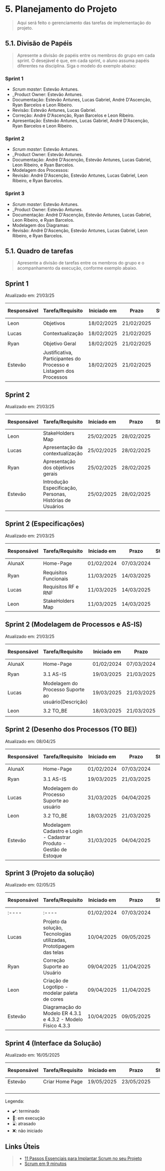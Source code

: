 # 5. Planejamento do Projeto

> Aqui será feito o gerenciamento das tarefas de implementação do projeto.

## 5.1. Divisão de Papéis

> Apresente a divisão de papéis entre os membros do grupo em cada sprint. O desejável é que, em cada sprint, o aluno assuma papéis diferentes na disciplina. Siga o modelo do exemplo abaixo:

### Sprint 1
- _Scrum master_: Estevão Antunes.
- _Product Owner: Estevão Antunes.
- Documentação: Estevão Antunes, Lucas Gabriel, André D'Ascenção, Ryan Barcelos e Leon Ribeiro.
- Revisão: Estevão Antunes, Lucas Gabriel.
- Correção:  André D'Ascenção, Ryan Barcelos e Leon Ribeiro.
- Apresentação: Estevão Antunes, Lucas Gabriel, André D'Ascenção, Ryan Barcelos e Leon Ribeiro.

### Sprint 2
- _Scrum master_: Estevão Antunes.
- _Product Owner: Estevão Antunes.
- Documentação: André D'Ascenção, Estevão Antunes, Lucas Gabriel, Leon Ribeiro, e Ryan Barcelos.
- Modelagem dos Processos:
- Revisão: André D'Ascenção, Estevão Antunes, Lucas Gabriel, Leon Ribeiro, e Ryan Barcelos.

### Sprint 3 
- _Scrum master_: Estevão Antunes.
- _Product Owner: Estevão Antunes.
- Documentação: André D'Ascenção, Estevão Antunes, Lucas Gabriel, Leon Ribeiro, e Ryan Barcelos.
- Modelagem dos Diagramas: 
- Revisão: André D'Ascenção, Estevão Antunes, Lucas Gabriel, Leon Ribeiro, e Ryan Barcelos.

## 5.1. Quadro de tarefas

> Apresente a divisão de tarefas entre os membros do grupo e o acompanhamento da execução, conforme exemplo abaixo.

## Sprint 1

Atualizado em: 21/03/25

| Responsável   | Tarefa/Requisito | Iniciado em    | Prazo      | Status | Terminado em    |
| :----         |    :----         |      :----:    | :----:     | :----: | :----:          |
| Leon        | Objetivos    |  18/02/2025      | 21/02/2025  | ✔️     |  21/02/2025  |
| Lucas        | Contextualização  | 18/02/2025     | 21/02/2025 | ✔️      | 21/02/2025 |
| Ryan        | Objetivo Geral  |    18/02/2025        | 21/02/2025 | ✔️    |   21/02/2025 |
|Estevão      | Justificativa, Participantes do Processo e Listagem dos Processos |  18/02/2025 | 21/02/2025 | ✔️ | 21/02/2025 |

## Sprint 2

Atualizado em: 21/03/25

| Responsável   | Tarefa/Requisito | Iniciado em    | Prazo      | Status | Terminado em    |
| :----         |    :----         |      :----:    | :----:     | :----: | :----:          |
| Leon| StakeHolders Map    | 25/02/2025     | 28/02/2025 | ✔️    | 27/02/2025  |
| Lucas| Apresentação da contextualização | 25/02/2025     | 28/02/2025 | ✔️ | 27/02/2025 |
| Ryan| Apresentação dos objetivos gerais  |  25/02/2025    | 28/02/2025 | ✔️    |  27/02/2025     |
| Estevão | Introdução Especificação, Personas, Histórias de Usuários | 25/02/2025 | 28/02/2025 |✔️ | 27/02/2025 |

## Sprint 2 (Especificações)

Atualizado em: 21/03/25

| Responsável   | Tarefa/Requisito | Iniciado em    | Prazo      | Status | Terminado em    |
| :----         |    :----         |      :----:    | :----:     | :----: | :----:          |
| AlunaX        | Home-Page        | 01/02/2024     | 07/03/2024 | ✔️    | 05/01/2005      |
| Ryan        | Requisitos Funcionais    | 11/03/2025     | 14/03/2025 | ✔️    |    13/03/2025             |
| Lucas        | Requisitos RF e RNF| 11/03/2025     | 14/03/2025 | ✔️ | 13/03/2025 |
| Leon      | StakeHolders Map  |  11/03/2025   | 14/03/2025 | ✔️    |  13/03/2025  |

## Sprint 2 (Modelagem de Processos e AS-IS)

Atualizado em: 21/03/25

| Responsável   | Tarefa/Requisito | Iniciado em    | Prazo      | Status | Terminado em    |
| :----         |    :----         |      :----:    | :----:     | :----: | :----:          |
| AlunaX        | Home-Page        | 01/02/2024     | 07/03/2024 | ✔️    | 05/01/2005      |
| Ryan        | 3.1 AS-IS    | 19/03/2025     | 21/03/2025 | ✔️    |   20/03/2025              |
| Lucas        | Modelagem do Processo Suporte ao usuário(Descrição) | 19/03/2025     | 21/03/2025 | ✔️ | 20/03/2025 |
| Leon       | 3.2 TO_BE  |  18/03/2025    | 21/03/2025 | ✔️    | 20/03/2025  |

## Sprint 2 (Desenho dos Processos (TO BE))

Atualizado em: 08/04/25

| Responsável   | Tarefa/Requisito | Iniciado em    | Prazo      | Status | Terminado em    |
| :----         |    :----         |      :----:    | :----:     | :----: | :----:          |
| AlunaX        | Home-Page        | 01/02/2024     | 07/03/2024 | ✔️    | 05/01/2005      |
| Ryan        | 3.1 AS-IS    | 19/03/2025     | 21/03/2025 | ✔️    |   20/03/2025              |
| Lucas        | Modelagem do Processo Suporte ao usuário | 31/03/2025     | 04/04/2025 | ✔️ | 02/04/2025 |
| Leon       | 3.2 TO_BE  |  18/03/2025    | 21/03/2025 | ✔️    | 20/03/2025  |
| Estevão | Modelagem Cadastro e Login - Cadastrar Produto - Gestão de Estoque | 31/03/2025 | 04/04/2025 | ✔️| 04/04/2025 |

## Sprint 3 (Projeto da solução)

Atualizado em: 02/05/25

| Responsável   | Tarefa/Requisito | Iniciado em    | Prazo      | Status | Terminado em    |
| :----         |    :----         |      :----:    | :----:     | :----: | :----:          |
|:----   | :----        | 01/02/2024     | 07/03/2024 | ✔️    | 05/01/2005      |
| Lucas | Projeto da solução, Tecnologias utilizadas, Prototipagem das telas | 10/04/2025 | 09/05/2025 | ✔️ | 09/05/2025 |
| Ryan     | Correção Suporte ao Usuário | 09/04/2025 | 11/04/2025 | ✔️ | 10/04/2025|
| Leon | Criação de Logotipo - modelar paleta de cores | 09/04/2025 | 11/04/2025 | ✔️ | 10/04/2025 |
| Estevão | Diagramação do Modelo ER 4.3.1 e 4.3.2 - Modelo Fisico 4.3.3 | 10/04/2025 | 09/05/2025 | ✔️ | 08/05/2025 |


## Sprint 4 (Interface da Solução)

Atualizado em: 16/05/2025

| Responsável   | Tarefa/Requisito | Iniciado em    | Prazo      | Status | Terminado em    |
| :----         | :----            | :----:         | :----:     | :----: | :----:          |
|Estevão        |Criar Home Page   | 19/05/2025     | 23/05/2025 |        |                 |
|               |                  |                |            |        |                 |
|               |                  |                |            |        |                 |
|               |                  |                |            |        |                 |
|               |                  |                |            |        |                 |

Legenda:
- ✔️: terminado
- 📝: em execução
- ⌛: atrasado
- ❌: não iniciado



## Links Úteis
> - [11 Passos Essenciais para Implantar Scrum no seu Projeto](https://mindmaster.com.br/scrum-11-passos/)
> - [Scrum em 9 minutos](https://www.youtube.com/watch?v=XfvQWnRgxG0)



